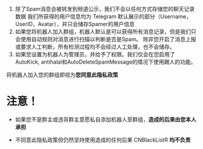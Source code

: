1. 除了Spam消息会被转发到频道公示，我们不会以任何方式存储您的聊天记录数据
我们所获得的用户信息均为 Telegram 默认展示的部分（Username，UserID，Avatar），并只会储存Spamer的用户信息
2. 如果您将机器人加入群组，机器人默认是可以获得所有消息记录，但是我们只会使用自动规则对消息进行扫描以判断是否是Spam。
除非您开启了消息上报或要求人工判断，所有检测过程均不会经过人工处理，也不会储存。
3. 如果您设置为机器人为管理员，并给予了权限。我们仅会在您启用了 AutoKick, antihalal和AutoDeleteSpamMessage的情况下使用踢人的功能。

将机器人加入您的群组即视为**您同意此隐私政策**

# 注意！
- 如果您不是群主或违背群主意愿私自添加机器人至群组，**造成的后果由您本人承担**

- 不同意此隐私政策但仍然坚持使用造成的任何后果 CNBlackListR **均不负责**

